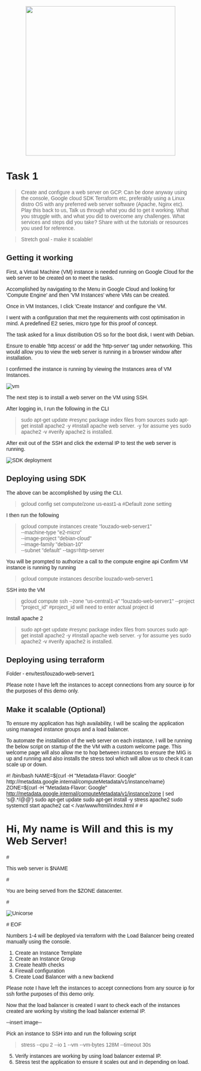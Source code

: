<div id="header" align="center">
  <img src="https://www.freecodecamp.org/news/content/images/2020/10/gcp.png" width="400"/>
</div>

# **Task 1**

> Create and configure a web server on GCP.
Can be done anyway using the console, Google cloud SDK Terraform etc, preferably using a Linux distro OS with any preferred web server software (Apache, Nginx etc). Play this back to us, Talk us through what you did to get it working. What you struggle with, and what you did to overcome any challenges. What services and steps did you take? Share with ut the tutorials or resources you used for reference.

> Stretch goal - make it scalable!

## Getting it working

First, a Virtual Machine (VM) instance is needed running on Google Cloud for the web server to be created on to meet the tasks. 

Accomplished by navigating to the Menu in Google Cloud and looking for 'Compute Engine' and then 'VM Instances' where VMs can be created.

Once in VM Instances, I click 'Create Instance' and configure the VM.

I went with a configuration that met the requirements with cost optimisation in mind. A predefined E2 series, micro type for this proof of concept. 

The task asked for a linux distribution OS so for the boot disk, I went with Debian.

Ensure to enable 'http access' or add the 'http-server' tag under networking. This would allow you to view the web server is running in a browser window after installation.

I confirmed the instance is running by viewing the Instances area of VM Instances.

![vm](images/vm.png)

The next step is to install a web server on the VM using SSH.

After logging in, I run the following in the CLI

> sudo apt-get update #resync package index files from sources
> sudo apt-get install apache2 -y  #Install apache web server. -y for assume yes
> sudo apache2 -v #verify apache2 is installed.


After exit out of the SSH and click the external IP to test the web server is running.


![SDK deployment](images/gui-confirmation.png)


## Deploying using SDK

The above can be accomplished by using the CLI.

> gcloud config set compute/zone us-east1-a
#Default zone setting

I then run the following

> gcloud compute instances create "louzado-web-server1" \
> --machine-type "e2-micro" \
> --image-project "debian-cloud" \
> --image-family "debian-10" \
> --subnet "default"
> --tags=http-server

You will be prompted to authorize a call to the compute engine api
Confirm VM instance is running by running 

> gcloud compute instances describe louzado-web-server1

SSH into the VM

> gcloud compute ssh --zone "us-central1-a" "louzado-web-server1"  --project "project_id"
#project_id will need to enter actual project id

Install apache 2

> sudo apt-get update #resync package index files from sources
> sudo apt-get install apache2 -y  #Install apache web server. -y for assume yes
> sudo apache2 -v #verify apache2 is installed.

## Deploying using terraform

Folder - env/test/louzado-web-server1

Please note I have left the instances to accept connections from any source ip for the purposes of this demo only.


## Make it scalable (Optional)

To ensure my application has high availability, I will be scaling the application using managed instance groups and a load balancer.

To automate the installation of the web server on each instance, I will be running the below script on startup of the the VM with a custom welcome page. This welcome page will also allow me to hop between instances to ensure the MIG is up and running and also installs the stress tool which will allow us to check it can scale up or down.

  #! /bin/bash
  NAME=$(curl -H "Metadata-Flavor: Google" http://metadata.google.internal/computeMetadata/v1/instance/name)
  ZONE=$(curl -H "Metadata-Flavor: Google" http://metadata.google.internal/computeMetadata/v1/instance/zone | sed 's@.*/@@')
  sudo apt-get update
  sudo apt-get install -y stress apache2
  sudo systemctl start apache2
  cat <<EOF> /var/www/html/index.html
 #<body style="font-family: sans-serif">
 #<html><body><h1>Hi, My name is Will and this is my Web Server!</h1>
 #<p>This web server is $NAME</p>
 #<p>You are being served from the $ZONE datacenter.</p>
 #<p><img src="https://encrypted-tbn0.gstatic.com/images?q=tbn:ANd9GcR3QPqkkg4u1VpCmaa2dxGp4qP-hC-cyz1NeeDpTIqzgyVb-yK9xmYvqd3qA2yjaKgS9g&usqp=CAU" alt="Unicorse"></p>
#</body></html>
  EOF

Numbers 1-4 will be deployed via terraform with the Load Balancer being created manually using the console.

1) Create an Instance Template
2) Create an Instance Group
3) Create health checks
4) Firewall configuration
4) Create Load Balancer with a new backend

Please note I have left the instances to accept connections from any source ip for  ssh forthe purposes of this demo only.

Now that the load balancer is created I want to check each of the instances created are working by visiting the load balancer external IP.

--insert image--

Pick an instance to SSH into and run the following script
> stress --cpu 2 --io 1 --vm --vm-bytes 128M --timeout 30s



5) Verify instances are working by using load balancer external IP.
6) Stress test the application to ensure it scales out and in depending on load.




